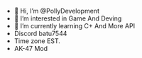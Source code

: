 - 👋 Hi, I’m @PollyDevelopment
- 👀 I’m interested in Game And Deving
- 🌱 I’m currently learning C+ And More API
- Discord batu7544
- Time zone EST. 
- AK-47 Mod

